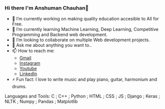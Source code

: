 ### Hi there I'm Anshuman Chauhan👋

- 🔭 I’m currently working on making quality education accesible to All for Free.
- 🌱 I’m currently learning Machine Learning, Deep Learning, Competitive Programming and Backend web development.
- 👯 I’m looking to collaborate on multiple Web development projects.
- 💬 Ask me about anything you want to..
- 📫 How to reach me:
  - [Gmail](its7arc@gmail.com)
  - [Instagram](https://www.instagram.com/its7arc/) 
  - [Youtube](https://www.youtube.com/channel/UCjP2q_4w904SgWRKNgQzw9Q)
  - [LinkedIn](https://www.linkedin.com/in/anshuman-chauhan-598b74194/)
- ⚡ Fun fact: I love to write music and play piano, guitar, harmonium and drums. 

Languages and Tools: C ; C++ ; Python ; HTML ; CSS ; JS ; Django ; Keras ; NLTK ; Numpy ; Pandas ; Matplotlib 
